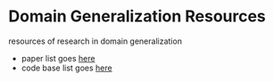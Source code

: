 # Domain Generalization Resources
resources of research in domain generalization 

- paper list goes [here](paper-list.md)
- code base list goes [here](code-base.md) 
